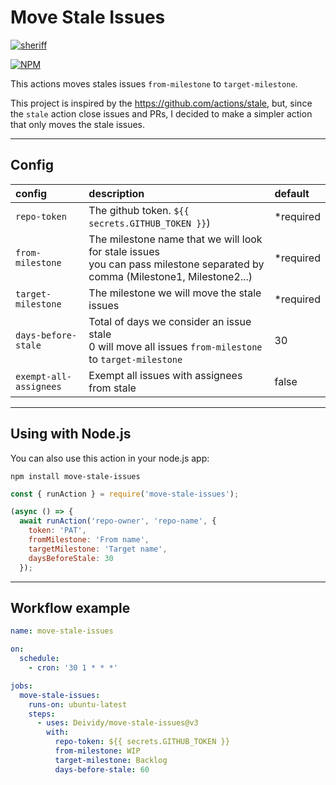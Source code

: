 # Move Stale Issues
[![sheriff](https://github.com/Deividy/move-stale-issues/actions/workflows/sheriff.yml/badge.svg)](https://github.com/Deividy/move-stale-issues/actions/workflows/sheriff.yml)

[![NPM](https://nodei.co/npm/move-stale-issues.png?mini=true)](https://www.npmjs.com/package/move-stale-issues)


This actions moves stales issues `from-milestone` to `target-milestone`.

This project is inspired by the https://github.com/actions/stale, but, since the `stale` action close issues and PRs, I decided to make a simpler action that only moves the stale issues.

---

## Config

| config | description | default |
| :------ | :- | :- |
| `repo-token` | The github token. `${{ secrets.GITHUB_TOKEN }}`) | *required |
| `from-milestone` | The milestone name that we will look for stale issues<br /> you can pass milestone separated by comma (Milestone1, Milestone2...) | *required |
| `target-milestone` | The milestone we will move the stale issues | *required |
| `days-before-stale` | Total of days we consider an issue stale<br />0 will move all issues `from-milestone` to `target-milestone` | 30 |
| `exempt-all-assignees` | Exempt all issues with assignees from stale | false |

---

## Using with Node.js

You can also use this action in your node.js app:

```shell
npm install move-stale-issues
```

```javascript
const { runAction } = require('move-stale-issues');

(async () => {
  await runAction('repo-owner', 'repo-name', {
    token: 'PAT',
    fromMilestone: 'From name',
    targetMilestone: 'Target name',
    daysBeforeStale: 30
  });
```

---

## Workflow example
```yml
name: move-stale-issues

on:
  schedule:
    - cron: '30 1 * * *'

jobs:
  move-stale-issues:
    runs-on: ubuntu-latest
    steps:
      - uses: Deividy/move-stale-issues@v3
        with:
          repo-token: ${{ secrets.GITHUB_TOKEN }}
          from-milestone: WIP
          target-milestone: Backlog
          days-before-stale: 60
```
